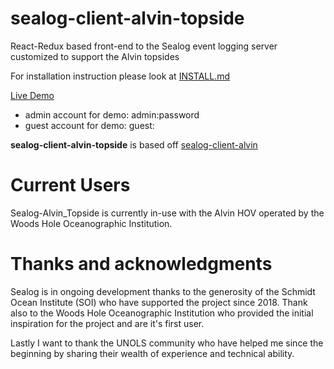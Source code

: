 # sealog-client-alvin-topside
React-Redux based front-end to the Sealog event logging server customized to support the Alvin topsides

For installation instruction please look at [INSTALL.md](./INSTALL.md)

[Live Demo](https://sealog-alvin-topside.oceandatarat.org)

- admin account for demo: admin:password
- guest account for demo: guest:<no password>

**sealog-client-alvin-topside** is based off [sealog-client-alvin](https://github.com/webbpinner/sealog-client-alvin)

# Current Users
Sealog-Alvin_Topside is currently in-use with the Alvin HOV operated by the Woods Hole Oceanographic Institution.

# Thanks and acknowledgments
Sealog is in ongoing development thanks to the generosity of the Schmidt Ocean Institute (SOI) who have supported the project since 2018. Thank also to the Woods Hole Oceanographic Institution who provided the initial inspiration for the project and are it's first user.

Lastly I want to thank the UNOLS community who have helped me since the beginning by sharing their wealth of experience and technical ability.
